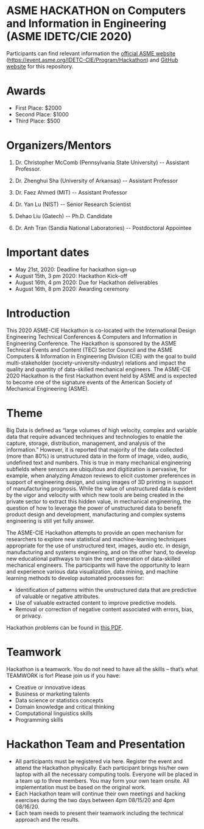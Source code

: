 
# ASME HACKATHON on Computers and Information in Engineering (ASME IDETC/CIE 2020)

Participants can find relevant information the [official ASME website](https://event.asme.org/IDETC-CIE/Program/Hackathon) (https://event.asme.org/IDETC-CIE/Program/Hackathon) and [GitHub website](https://asmehackathon2020.github.io/) for this repository. 

# Awards

* First Place: $2000
* Second Place: $1000
* Third Place: $500


# Organizers/Mentors

1. Dr. Christopher McComb (Pennsylvania State University) -- Assistant Professor.

2. Dr. Zhenghui Sha (University of Arkansas) -- Assistant Professor

3. Dr. Faez Ahmed (MIT) -- Assistant Professor

4. Dr. Yan Lu (NIST) -- Senior Research Scientist

5. Dehao Liu (Gatech) -- Ph.D. Candidate

6. Dr. Anh Tran (Sandia National Laboratories) -- Postdoctoral Appointee

# Important dates

* May 21st, 2020: Deadline for hackathon sign-up
* August 15th, 3 pm 2020: Hackathon Kick-off
* August 16th, 4 pm 2020: Due for Hackathon deliverables
* August 16th, 8 pm 2020: Awarding ceremony

# Introduction

This 2020 ASME-CIE Hackathon is co-located with the International Design Engineering Technical Conferences & Computers and Information in Engineering Conference. The Hackathon is sponsored by the ASME Technical Events and Content (TEC) Sector Council and the ASME Computers & Information in Engineering Division (CIE) with the goal to build multi-stakeholder (society-university-industry) relations and impact the quality and quantity of data-skilled mechanical engineers. The ASME-CIE 2020 Hackathon is the first Hackathon event held by ASME and is expected to become one of the signature events of the American Society of Mechanical Engineering (ASME).

# Theme

Big Data is defined as “large volumes of high velocity, complex and variable data that require advanced techniques and technologies to enable the capture, storage, distribution, management, and analysis of the information.” However, it is reported that majority of the data collected (more than 80%) is unstructured data in the form of image, video, audio, undefined text and numbers. This is true in many mechanical engineering subfields where sensors are ubiquitous and digitization is pervasive, for example, when analyzing Amazon reviews to elicit customer preferences in support of engineering design, and using images of 3D printing in support of manufacturing prognosis. While the value of unstructured data is evident by the vigor and velocity with which new tools are being created in the private sector to extract this hidden value, in mechanical engineering, the question of how to leverage the power of unstructured data to benefit product design and development, manufacturing and complex systems engineering is still yet fully answer.

The ASME-CIE Hackathon attempts to provide an open mechanism for researchers to explore new statistical and machine-learning techniques appropriate for the use of unstructured text, images, audio etc. in design, manufacturing and systems engineering, and on the other hand, to develop new educational pathways to train the next generation of data-skilled mechanical engineers. The participants will have the opportunity to learn and experience various data visualization, data mining, and machine learning methods to develop automated processes for:

* Identification of patterns within the unstructured data that are predictive of valuable or negative attributes.
* Use of valuable extracted content to improve predictive models.
* Removal or correction of negative content associated with errors, bias, or privacy.

Hackathon problems can be found in [this PDF](https://event.asme.org/Events/media/library/resources/idetc-cie/IDETC-Hackathon-Problems.pdf).

# Teamwork

Hackathon is a teamwork. You do not need to have all the skills – that’s what TEAMWORK is for! Please join us if you have:

* Creative or innovative ideas
* Business or marketing talents
* Data science or statistics concepts
* Domain knowledge and critical thinking
* Computational linguistics skills
* Programming skills

 
# Hackathon Team and Presentation

* All participants must be registered via here. Register the event and attend the Hackathon physically. Each participant brings his/her own laptop with all the necessary computing tools. Everyone will be placed in a team up to three members. You may form your own team onsite. All implementation must be based on the original work.
* Each Hackathon team will continue their own meetings and hacking exercises during the two days between 4pm 08/15/20 and 4pm 08/16/20.
* Each team needs to present their teamwork including the technical approach and the results.

